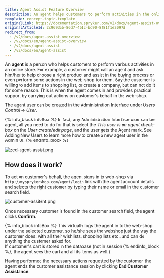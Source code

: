 ```yaml
---
title: Agent Assist Feature Overview
description: An agent helps customers to perform activities in the online store and provides support by carrying out actions on customer's behalf in the web-shop
template: concept-topic-template
originalLink: https://documentation.spryker.com/v2/docs/agent-assist-overview
originalArticleId: 2c9693ab-86d7-451c-bd90-8281f1e2097d
redirect_from:
  - /v2/docs/agent-assist-overview
  - /v2/docs/en/agent-assist-overview
  - /v2/docs/agent-assist
  - /v2/docs/en/agent-assist
---
```


An **agent** is a person who helps customers to perform various activities in an online store. For example, a customer might call an agent and ask him/her to help choose a right product and assist in the buying process or even perform some actions in the web-shop for them. Say the customer is willing to add items to shopping list, or create a company, but can not do it for some reason. This is when the agent comes in and provides practical support by carrying out actions on customer's behalf in the web-shop.

The agent user can be created in the Administration Interface under _Users Control → User_.

{% info_block infoBox %}
In fact, any Administration Interface user can be agent, all you need to do for that is select the _This user is an agent check-box_ on the _User create/edit page_, and the user gets the Agent mark. See Adding New Users to learn more how to create a new agent user in the Admin UI.
{% endinfo_block %}

![zed-agent-assist.png](https://spryker.s3.eu-central-1.amazonaws.com/docs/Features/Company+Account+Management/Agent+Assist/Agent+Assist+Feature+Overview/zed-agent-assist.png) 

## How does it work?
To act on customer's behalf, the agent signs in to web-shop via `http://mysprykershop.com/agent/login` link with the agent account details and selects the right customer by typing their name or email in the customer search field.

![customer-assitent.png](https://spryker.s3.eu-central-1.amazonaws.com/docs/Features/Company+Account+Management/Agent+Assist/Agent+Assist+Feature+Overview/customer-assitent.png) 

Once necessary customer is found in the customer search field, the agent clicks **Confirm**.

{% info_block infoBox %}
This virtually logs the agent in to the web-shop under the selected customer, so he/she sees the webshop just the way the customer does: with all their wishlists, shopping lists etc., and can do anything the customer asked for.<br>If customer's cart is stored in the database (not in session
{% endinfo_block %}, the agent sees the cart and all its items as well.)

Having performed the necessary actions requested by the customer, the agent ends the customer assistance session by clicking **End Customer Assistance**.

<!-- ![image](https://spryker.s3.eu-central-1.amazonaws.com/docs/Features/Company+Account+Management/Agent+Assist/Agent+Assist+Feature+Overview/customer-session.png)  -->

<!-- Last review date: Sep 26, 2018-- by Andrii Sokirko -->
